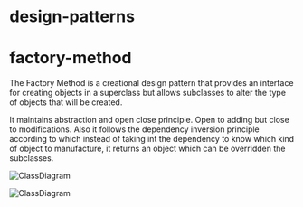 # design-patterns

# factory-method

The Factory Method is a creational design pattern that provides an interface for creating objects in a superclass but allows subclasses to alter the type of objects that will be created.

It maintains abstraction and open close principle. Open to adding but close to modifications. Also it follows the dependency inversion principle according to which instead of taking int the dependency to know which kind of object to manufacture, it returns an object which can be overridden the subclasses.

![ClassDiagram](<factoryMethod /theory/0.png>)

![ClassDiagram](<factoryMethod /theory/1.png>)
